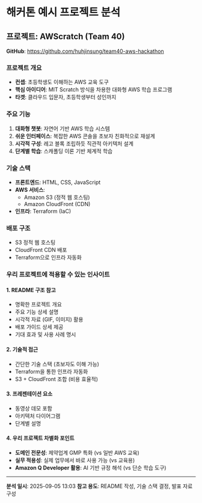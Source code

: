 # 해커톤 예시 프로젝트 분석

## 프로젝트: AWScratch (Team 40)
**GitHub**: https://github.com/huhjinsung/team40-aws-hackathon

### 프로젝트 개요
- **컨셉**: 초등학생도 이해하는 AWS 교육 도구
- **핵심 아이디어**: MIT Scratch 방식을 차용한 대화형 AWS 학습 프로그램
- **타겟**: 클라우드 입문자, 초등학생부터 성인까지

### 주요 기능
1. **대화형 챗봇**: 자연어 기반 AWS 학습 시스템
2. **쉬운 인터페이스**: 복잡한 AWS 콘솔을 초보자 친화적으로 재설계
3. **시각적 구성**: 레고 블록 조립하듯 직관적 아키텍처 설계
4. **단계별 학습**: 스캐폴딩 이론 기반 체계적 학습

### 기술 스택
- **프론트엔드**: HTML, CSS, JavaScript
- **AWS 서비스**: 
  - Amazon S3 (정적 웹 호스팅)
  - Amazon CloudFront (CDN)
- **인프라**: Terraform (IaC)

### 배포 구조
- S3 정적 웹 호스팅
- CloudFront CDN 배포
- Terraform으로 인프라 자동화

### 우리 프로젝트에 적용할 수 있는 인사이트

#### 1. README 구조 참고
- 명확한 프로젝트 개요
- 주요 기능 상세 설명
- 시각적 자료 (GIF, 이미지) 활용
- 배포 가이드 상세 제공
- 기대 효과 및 사용 사례 명시

#### 2. 기술적 접근
- 간단한 기술 스택 (초보자도 이해 가능)
- Terraform을 통한 인프라 자동화
- S3 + CloudFront 조합 (비용 효율적)

#### 3. 프레젠테이션 요소
- 동영상 데모 포함
- 아키텍처 다이어그램
- 단계별 설명

#### 4. 우리 프로젝트 차별화 포인트
- **도메인 전문성**: 제약업계 GMP 특화 (vs 일반 AWS 교육)
- **실무 적용성**: 실제 업무에서 바로 사용 가능 (vs 교육용)
- **Amazon Q Developer 활용**: AI 기반 규정 해석 (vs 단순 학습 도구)

---
**분석 일시**: 2025-09-05 13:03
**참고 용도**: README 작성, 기술 스택 결정, 발표 자료 구성
